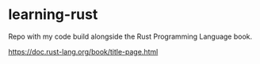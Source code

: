 # learning-rust

Repo with my code build alongside the Rust Programming Language book.

<https://doc.rust-lang.org/book/title-page.html>
